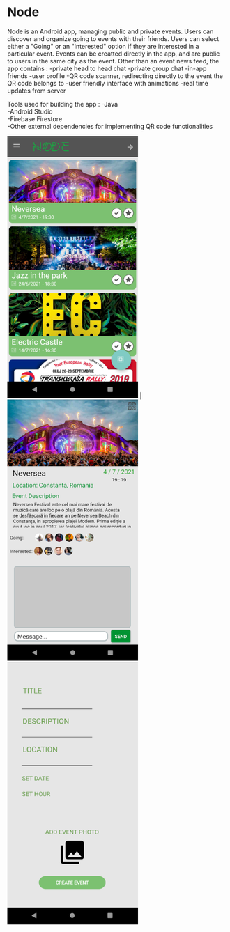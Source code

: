 # Node
  Node is an Android app, managing public and private events. Users can discover and organize going to events with their friends.
Users can select either a "Going" or an "Interested" option if they are interested in a particular event. Events can be creatted directly
in the app, and are public to users in the same city as the event.
  Other than an event news feed, the app contains :
    -private head to head chat
    -private group chat
    -in-app friends
    -user profile
    -QR code scanner, redirecting directly to the event the QR code belongs to
    -user friendly interface with animations
    -real time updates from server
  
  Tools used for building the app :
    -Java <br>
    -Android Studio<br>
    -Firebase Firestore<br>
    -Other external dependencies for implementing QR code functionalities

<img src="https://github.com/edinebunu/Node/blob/master/Images/Screenshot%202021-07-03%20165400.png" width="300"> |
<img src="https://github.com/edinebunu/Node/blob/master/Images/Screenshot%202021-07-03%20165422.png" width="300">
<img src="https://github.com/edinebunu/Node/blob/master/Images/Screenshot%202021-07-03%20165738.png" width="300">
